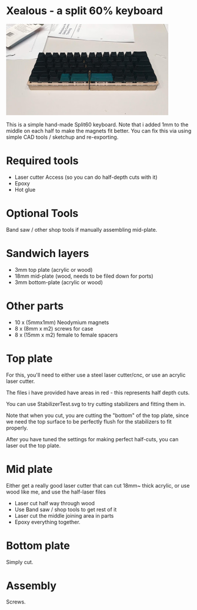 Xealous - a split 60% keyboard
===

![complete](https://github.com/alex-ong/Split60/blob/master/photos/complete.jpg)


This is a simple hand-made Split60 keyboard. 
Note that i added 1mm to the middle on each half to make the magnets fit better.
You can fix this via using simple CAD tools / sketchup and re-exporting.

Required tools
===
* Laser cutter Access (so you can do half-depth cuts with it)
* Epoxy
* Hot glue

Optional Tools 
===
Band saw / other shop tools if manually assembling mid-plate.


Sandwich layers
===
* 3mm top plate (acrylic or wood)
* 18mm mid-plate (wood, needs to be filed down for ports)
* 3mm bottom-plate (acrylic or wood)

Other parts
===
* 10 x (5mmx1mm) Neodymium magnets
* 8 x (8mm x m2) screws for case
* 8 x (15mm x m2) female to female spacers


Top plate
===
For this, you'll need to either use a steel laser cutter/cnc, or use an acrylic laser cutter.

The files i have provided have areas in red - this represents half depth cuts.

You can use StabilizerTest.svg to try cutting stabilizers and fitting them in.

Note that when you cut, you are cutting the "bottom" of the top plate, since we need the top surface to be perfectly flush for the stabilizers to fit properly.

After you have tuned the settings for making perfect half-cuts, you can laser out the top plate.

Mid plate
===
Either get a really good laser cutter that can cut 18mm~ thick acrylic, or use wood like me, and use the half-laser files
* Laser cut half way through wood
* Use Band saw / shop tools to get rest of it
* Laser cut the middle joining area in parts
* Epoxy everything together.

Bottom plate
===
Simply cut.

Assembly
===
Screws.


